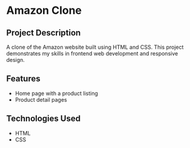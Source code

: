 # Amazon Clone

## Project Description
A clone of the Amazon website built using HTML and CSS. This project demonstrates my skills in frontend web development and responsive design.

## Features
- Home page with a product listing
- Product detail pages

## Technologies Used
- HTML
- CSS